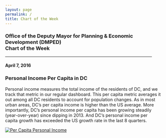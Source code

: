 ```yaml
---
layout: page
permalink: /
title: Chart of the Week
---
```


<h3>
Office of the Deputy Mayor for Planning & Economic Development (DMPED) <br/> Chart of the Week
</h3>

<hr style="width: 475px; margin:1em 0">

<h4>April 7, 2016</h4>
<h3>Personal Income Per Capita in DC</h3>

Personal income measures the total income of the residents of DC, and we track that metric in our regular dashboard. This per capita metric averages it out among all DC residents to account for population changes. As in most urban areas, DC’s per capita income is higher than the US average. More importantly, DC’s personal income per capita has been growing steadily (year-over-year) since dipping in 2013. And DC’s personal income per capita growth has exceeded the US growth rate in the last 8 quarters.

<script type='text/javascript' src='https://public.tableau.com/javascripts/api/viz_v1.js'></script><div class='tableauPlaceholder' style='width: 454px; height: 419px;'><noscript><a href='#'><img alt='Per Capita Personal Income ' src='https:&#47;&#47;public.tableau.com&#47;static&#47;images&#47;Pe&#47;PersonalIncomePerCapita&#47;PerCapitaPersonalIncome&#47;1_rss.png' style='border: none' /></a></noscript><object class='tableauViz' width='454' height='419' style='display:none;'><param name='host_url' value='https%3A%2F%2Fpublic.tableau.com%2F' /> <param name='site_root' value='' /><param name='name' value='PersonalIncomePerCapita&#47;PerCapitaPersonalIncome' /><param name='tabs' value='no' /><param name='toolbar' value='yes' /><param name='static_image' value='https:&#47;&#47;public.tableau.com&#47;static&#47;images&#47;Pe&#47;PersonalIncomePerCapita&#47;PerCapitaPersonalIncome&#47;1.png' /> <param name='animate_transition' value='yes' /><param name='display_static_image' value='yes' /><param name='display_spinner' value='yes' /><param name='display_overlay' value='yes' /><param name='display_count' value='yes' /><param name='showTabs' value='y' /></object></div>



